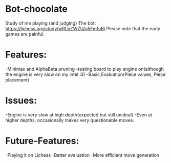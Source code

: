 # Bot-chocolate
 Study of me playing (and judging) The bot: https://lichess.org/study/wRLbZWZU/u5FmfuBi Please note that the early games are painful.

  # Features:
  -Minimax and AlphaBeta pruning
  -testing board to play engine on(although the engine is very slow on my intel i3)
  -Basic Evaluation(Piece values, Piece placement)

  # Issues:
  -Engine is very slow at high depth(expected but still unideal)
  -Even at higher depths, occasionally makes very questionable moves.

  # Future-Features:
  -Playing it on Lichess
  -Better evaluation
  -More efficient move generation
